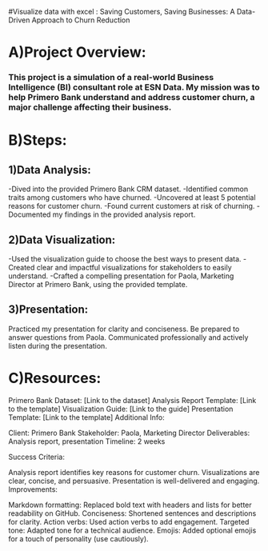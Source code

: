 #Visualize data with excel : Saving Customers, Saving Businesses: A Data-Driven Approach to Churn Reduction


# A)Project Overview:

### This project is a simulation of a real-world Business Intelligence (BI) consultant role at ESN Data. My mission was to help Primero Bank understand and address customer churn, a major challenge affecting their business.

# B)Steps:

## 1)Data Analysis:

-Dived into the provided Primero Bank CRM dataset.
-Identified common traits among customers who have churned.
-Uncovered at least 5 potential reasons for customer churn.
-Found current customers at risk of churning.
-Documented my  findings in the provided analysis report.


## 2)Data Visualization:

-Used the visualization guide to choose the best ways to present  data.
-Created clear and impactful visualizations for stakeholders to easily understand.
-Crafted a compelling presentation for Paola, Marketing Director at Primero Bank, using the provided template.


## 3)Presentation:

Practiced my  presentation for clarity and conciseness.
Be prepared to answer questions from Paola.
Communicated professionally and actively listen during the presentation.



# C)Resources:

Primero Bank Dataset: [Link to the dataset]
Analysis Report Template: [Link to the template]
Visualization Guide: [Link to the guide]
Presentation Template: [Link to the template]
Additional Info:

Client: Primero Bank
Stakeholder: Paola, Marketing Director
Deliverables: Analysis report, presentation
Timeline: 2 weeks


Success Criteria:

Analysis report identifies key reasons for customer churn.
Visualizations are clear, concise, and persuasive.
Presentation is well-delivered and engaging.
Improvements:

Markdown formatting: Replaced bold text with headers and lists for better readability on GitHub.
Conciseness: Shortened sentences and descriptions for clarity.
Action verbs: Used action verbs to add engagement.
Targeted tone: Adapted tone for a technical audience.
Emojis: Added optional emojis for a touch of personality (use cautiously).
